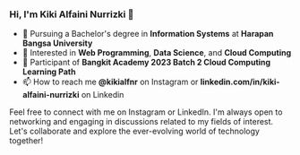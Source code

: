 ### Hi, I'm Kiki Alfaini Nurrizki 👋

- 🔭 Pursuing a Bachelor's degree in **Information Systems** at **Harapan Bangsa University**
- 🌱 Interested in **Web Programming**, **Data Science**, and **Cloud Computing**
- 👯 Participant of **Bangkit Academy 2023 Batch 2 Cloud Computing Learning Path**
- 📫 How to reach me **@kikialfnr** on Instagram or **linkedin.com/in/kiki-alfaini-nurrizki** on Linkedin

Feel free to connect with me on Instagram or LinkedIn. I'm always open to networking and engaging in discussions related to my fields of interest. Let's collaborate and explore the ever-evolving world of technology together!
